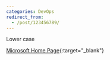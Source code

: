 ```yaml
---
categories: DevOps
redirect_from:
  - /post/123456789/
---
```


Lower case

[Microsoft Home Page](https://www.microsoft.com){:target="_blank"}

